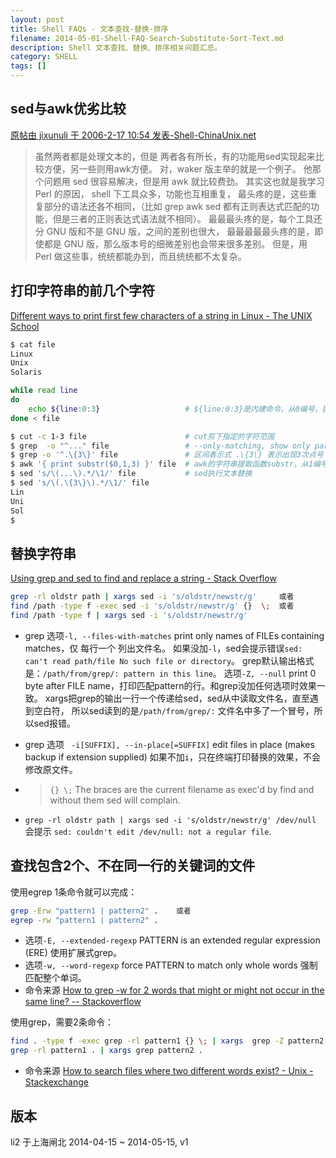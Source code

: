 ```yaml
---
layout: post
title: Shell FAQs - 文本查找-替换-排序
filename: 2014-05-01-Shell-FAQ-Search-Substitute-Sort-Text.md
description: Shell 文本查找、替换、排序相关问题汇总。
category: SHELL
tags: []
---
```


## sed与awk优劣比较

[原帖由 jixunuli 于 2006-2-17 10:54 发表-Shell-ChinaUnix.net](http://bbs.chinaunix.net/thread-702042-1-1.html)

> 虽然两者都是处理文本的，但是 两者各有所长，有的功能用sed实现起来比较方便，另一些则用awk方便。
> 对，waker 版主举的就是一个例子。 他那个问题用 sed 很容易解决，但是用 awk 就比较费劲。
> 其实这也就是我学习 Perl 的原因，
> shell 下工具众多，功能也互相重复，
> 最头疼的是，这些重复部分的语法还各不相同，（比如 grep awk sed 都有正则表达式匹配的功能，但是三者的正则表达式语法就不相同）。
> 最最最头疼的是，每个工具还分 GNU 版和不是 GNU 版，之间的差别也很大，
> 最最最最最头疼的是，即使都是 GNU 版，那么版本号的细微差别也会带来很多差别。
> 但是，用 Perl 做这些事，统统都能办到，而且统统都不太复杂。

<!-- more -->

## 打印字符串的前几个字符

[Different ways to print first few characters of a string in Linux - The UNIX School](http://www.theunixschool.com/2012/05/different-ways-to-print-first-few.html)

``` bash
$ cat file
Linux
Unix
Solaris

while read line
do
    echo ${line:0:3}                   # ${line:0:3}是内建命令，从0编号，提取字符串line的前3个字符
done < file

$ cut -c 1-3 file                      # cut剪下指定的字符范围
$ grep  -o "^..." file                 # --only-matching, show only part of a line matching PATTERN
$ grep -o '^.\{3\}' file               # 区间表示式 .\{3\} 表示出现3次点号
$ awk '{ print substr($0,1,3) }' file  # awk的字符串提取函数substr，从1编号
$ sed 's/\(...\).*/\1/' file           # sed执行文本替换
$ sed 's/\(.\{3\}\).*/\1/' file
Lin
Uni
Sol
$
```

## 替换字符串 

[Using grep and sed to find and replace a string - Stack Overflow]( http://stackoverflow.com/questions/6178498/using-grep-and-sed-to-find-and-replace-a-string)

``` bash
grep -rl oldstr path | xargs sed -i 's/oldstr/newstr/g'     或者
find /path -type f -exec sed -i 's/oldstr/newstr/g' {}  \;  或者
find /path -type f | xargs sed -i 's/oldstr/newstr/g'
```

- grep 选项`-l, --files-with-matches`  print only names of FILEs containing matches，仅 每行一个 列出文件名。
如果没加`-l`，sed会提示错误`sed: can't read path/file No such file or directory`。
grep默认输出格式是：`/path/from/grep/: pattern in this line`。
选项`-Z, --null` print 0 byte after FILE name，打印匹配pattern的行。和grep没加任何选项时效果一致。
xargs把grep的输出一行一个传递给sed，sed从中读取文件名，直至遇到空白符，
所以sed读到的是`/path/from/grep/:` 文件名中多了一个冒号，所以sed报错。

- grep 选项 ` -i[SUFFIX], --in-place[=SUFFIX]` edit files in place (makes backup if extension supplied)
如果不加`i`，只在终端打印替换的效果，不会修改原文件。

- > `{} \;` The braces are the current filename as exec'd by find and without them sed will complain.
- `grep -rl oldstr path | xargs sed -i 's/oldstr/newstr/g' /dev/null` 会提示 `sed: couldn't edit /dev/null: not a regular file`.


## 查找包含2个、不在同一行的关键词的文件

使用egrep 1条命令就可以完成：

``` bash
grep -Erw "pattern1 | pattern2" .    或者
egrep -rw "pattern1 | pattern2" .
```

- 选项`-E, --extended-regexp` PATTERN is an extended regular expression (ERE) 使用扩展式grep。
- 选项`-w, --word-regexp` force PATTERN to match only whole words 强制匹配整个单词。
- 命令来源 [How to grep -w for 2 words that might or might not occur in the same line? -- Stackoverflow](http://stackoverflow.com/questions/17525777/how-to-grep-w-for-2-words-that-might-or-might-not-occur-in-the-same-line)


使用grep，需要2条命令：

``` bash
find . -type f -exec grep -rl pattern1 {} \; | xargs  grep -Z pattern2    或者
grep -rl pattern1 . | xargs grep pattern2 .
```
- 命令来源 [How to search files where two different words exist? - Unix - Stackexchange](http://unix.stackexchange.com/questions/67794/how-to-search-files-where-two-different-words-exist)


## 版本
li2 于上海闸北
2014-04-15 ~ 2014-05-15, v1
